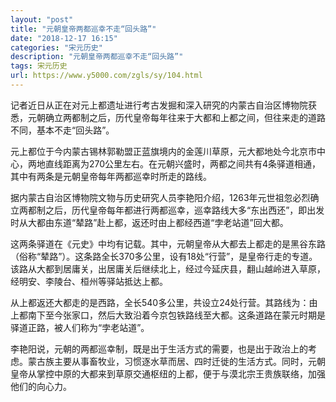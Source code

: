 ```yaml
---
layout: "post"
title: "元朝皇帝两都巡幸不走“回头路”"
date: "2018-12-17 16:15"
categories: "宋元历史"
description: "元朝皇帝两都巡幸不走“回头路”"
tags: 宋元历史
url: https://www.y5000.com/zgls/sy/104.html
---
```






记者近日从正在对元上都遗址进行考古发掘和深入研究的内蒙古自治区博物院获悉，元朝确立两都制之后，历代皇帝每年往来于大都和上都之间，但往来走的道路不同，基本不走“回头路”。

元上都位于今内蒙古锡林郭勒盟正蓝旗境内的金莲川草原，元大都地处今北京市中心，两地直线距离为270公里左右。在元朝兴盛时，两都之间共有4条驿道相通，其中有两条是元朝皇帝每年两都巡幸时所走的路线。

据内蒙古自治区博物院文物与历史研究人员李艳阳介绍，1263年元世祖忽必烈确立两都制之后，历代皇帝每年都进行两都巡幸，巡幸路线大多“东出西还”，即出发时从大都由东道“辇路”赴上都，返还时由上都经西道“孛老站道”回大都。

这两条驿道在《元史》中均有记载。其中，元朝皇帝从大都去上都走的是黑谷东路（俗称“辇路”）。这条路全长370多公里，设有18处“行营”，是皇帝行走的专道。该路从大都到居庸关，出居庸关后继续北上，经过今延庆县，翻山越岭进入草原，经明安、李陵台、桓州等驿站抵达上都。

从上都返还大都走的是西路，全长540多公里，共设立24处行营。其路线为：由上都南下至今张家口，然后大致沿着今京包铁路线至大都。这条道路在蒙元时期是驿道正路，被人们称为“孛老站道”。

李艳阳说，元朝的两都巡幸制，既是出于生活方式的需要，也是出于政治上的考虑。蒙古族主要从事畜牧业，习惯逐水草而居、四时迁徙的生活方式。同时，元朝皇帝从掌控中原的大都来到草原交通枢纽的上都，便于与漠北宗王贵族联络，加强他们的向心力。
